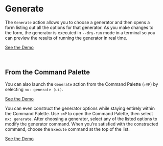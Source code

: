 &nbsp;

# Generate

The `Generate` action allows you to choose a generator and then opens a form listing out all the options for that generator. As you make changes to the form, the generator is executed in `--dry-run` mode in a terminal so you can preview the results of running the generator in real time.

[See the Demo](https://youtu.be/-nUr66MWRiE)

&nbsp;

## From the Command Palette

You can also launch the `Generate` action from the Command Palette (`⇧⌘P`) by selecting `nx: generate (ui)`.

[See the Demo](https://youtu.be/Sk2XjFwF8Zo)

You can even construct the generator options while staying entirely within the Command Palette. Use `⇧⌘P` to open the Command Palette, then select `nx: generate`. After choosing a generator, select any of the listed options to modify the generator command. When you're satisfied with the constructed command, choose the `Execute` command at the top of the list.

[See the Demo](https://youtu.be/q5NTTqRYq9c)
